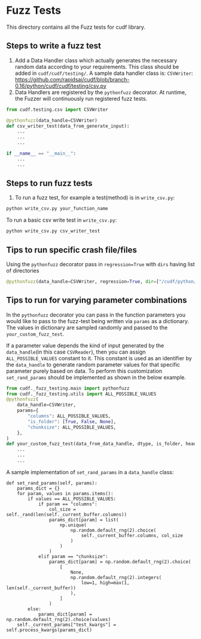 # Fuzz Tests

This directory contains all the Fuzz tests for cudf library.


## Steps to write a fuzz test

1. Add a Data Handler class which actually generates the necessary random data according to your requirements. This class should be added in `cudf/cudf/testing/`. A sample data handler class is: `CSVWriter`: https://github.com/rapidsai/cudf/blob/branch-0.16/python/cudf/cudf/testing/csv.py
2. Data Handlers are registered by the `pythonfuzz` decorator. At runtime, the Fuzzer will continuously run registered fuzz tests.

```python
from cudf.testing.csv import CSVWriter

@pythonfuzz(data_handle=CSVWriter)
def csv_writer_test(data_from_generate_input):
    ...
    ...
    ...

if __name__ == "__main__":
    ...
    ...

```
## Steps to run fuzz tests

1. To run a fuzz test, for example a test(method) is in `write_csv.py`:

```bash
python write_csv.py your_function_name
```

To run a basic csv write test in `write_csv.py`:
```bash
python write_csv.py csv_writer_test
```

## Tips to run specific crash file/files

Using the `pythonfuzz` decorator pass in `regression=True` with `dirs` having list of directories
```python
@pythonfuzz(data_handle=CSVWriter, regression=True, dir=["/cudf/python/cudf/cudf/_fuzz_testing"])
```


## Tips to run for varying parameter combinations

In the `pythonfuzz` decorator you can pass in the function parameters you would like to pass to the
fuzz-test being written via `params` as a dictionary. The values in dictionary are sampled randomly
and passed to the `your_custom_fuzz_test`.

If a parameter value depends the kind of input generated by the `data_handle`(in this case `CSVReader`),
then you can assign `ALL_POSSIBLE_VALUES` constant to it. This constant is used as an identifier by the
`data_handle` to generate random parameter values for that specific parameter purely based on data.
To perform this customization `set_rand_params` should be implemented as shown in the below example.
```python
from cudf._fuzz_testing.main import pythonfuzz
from cudf._fuzz_testing.utils import ALL_POSSIBLE_VALUES
@pythonfuzz(
    data_handle=CSVWriter,
    params={
        "columns": ALL_POSSIBLE_VALUES,
        "is_folder": [True, False, None],
        "chunksize": ALL_POSSIBLE_VALUES,
    },
)
def your_custom_fuzz_test(data_from_data_handle, dtype, is_folder, header):
    ...
    ...
    ...
```

A sample implementation of `set_rand_params` in a `data_handle` class:
```
def set_rand_params(self, params):
    params_dict = {}
    for param, values in params.items():
        if values == ALL_POSSIBLE_VALUES:
            if param == "columns":
                col_size = self._rand(len(self._current_buffer.columns))
                params_dict[param] = list(
                    np.unique(
                        np.random.default_rng(2).choice(
                            self._current_buffer.columns, col_size
                        )
                    )
                )
            elif param == "chunksize":
                params_dict[param] = np.random.default_rng(2).choice(
                    [
                        None,
                        np.random.default_rng(2).integers(
                            low=1, high=max(1, len(self._current_buffer))
                        ),
                    ]
                )
        else:
            params_dict[param] = np.random.default_rng(2).choice(values)
    self._current_params["test_kwargs"] = self.process_kwargs(params_dict)
```
